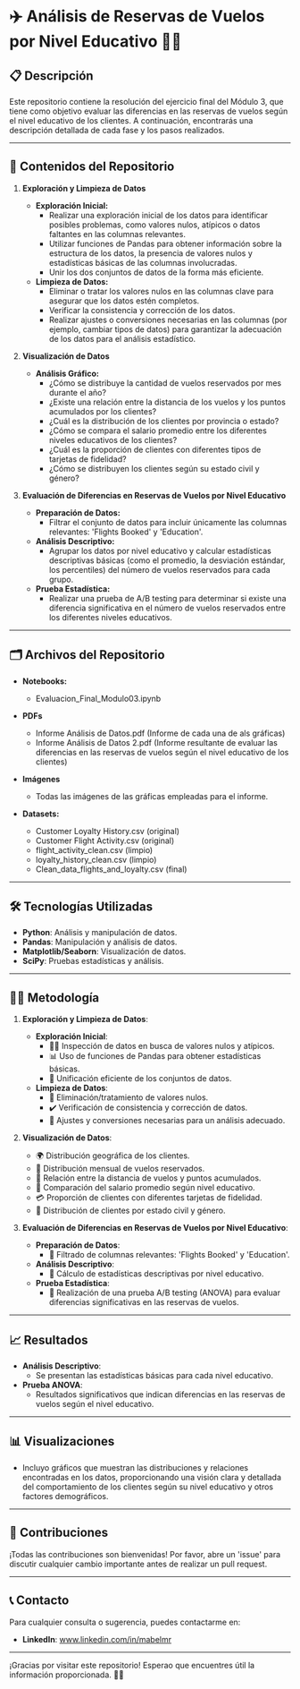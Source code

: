 # ✈️ Análisis de Reservas de Vuelos por Nivel Educativo 🧑‍🏫

## 📋 Descripción

Este repositorio contiene la resolución del ejercicio final del Módulo 3, que tiene como objetivo evaluar las diferencias en las reservas de vuelos según el nivel educativo de los clientes. A continuación, encontrarás una descripción detallada de cada fase y los pasos realizados.

---

## 📂 Contenidos del Repositorio

1. **Exploración y Limpieza de Datos**
    - **Exploración Inicial:**
      - Realizar una exploración inicial de los datos para identificar posibles problemas, como valores nulos, atípicos o datos faltantes en las columnas relevantes.
      - Utilizar funciones de Pandas para obtener información sobre la estructura de los datos, la presencia de valores nulos y estadísticas básicas de las columnas involucradas.
      - Unir los dos conjuntos de datos de la forma más eficiente.
    - **Limpieza de Datos:**
      - Eliminar o tratar los valores nulos en las columnas clave para asegurar que los datos estén completos.
      - Verificar la consistencia y corrección de los datos.
      - Realizar ajustes o conversiones necesarias en las columnas (por ejemplo, cambiar tipos de datos) para garantizar la adecuación de los datos para el análisis estadístico.

2. **Visualización de Datos**
    - **Análisis Gráfico:**
      - ¿Cómo se distribuye la cantidad de vuelos reservados por mes durante el año?
      - ¿Existe una relación entre la distancia de los vuelos y los puntos acumulados por los clientes?
      - ¿Cuál es la distribución de los clientes por provincia o estado?
      - ¿Cómo se compara el salario promedio entre los diferentes niveles educativos de los clientes?
      - ¿Cuál es la proporción de clientes con diferentes tipos de tarjetas de fidelidad?
      - ¿Cómo se distribuyen los clientes según su estado civil y género?

3. **Evaluación de Diferencias en Reservas de Vuelos por Nivel Educativo**
    - **Preparación de Datos:**
      - Filtrar el conjunto de datos para incluir únicamente las columnas relevantes: 'Flights Booked' y 'Education'.
    - **Análisis Descriptivo:**
      - Agrupar los datos por nivel educativo y calcular estadísticas descriptivas básicas (como el promedio, la desviación estándar, los percentiles) del número de vuelos reservados para cada grupo.
    - **Prueba Estadística:**
      - Realizar una prueba de A/B testing para determinar si existe una diferencia significativa en el número de vuelos reservados entre los diferentes niveles educativos.

---

## 🗂️ Archivos del Repositorio

- **Notebooks:**
  - Evaluacion_Final_Modulo03.ipynb
 
- **PDFs**
  - Informe Análisis de Datos.pdf (Informe de cada una de als gráficas)
  - Informe Análisis de Datos 2.pdf (Informe resultante de evaluar las diferencias en las reservas de vuelos según el nivel educativo de los clientes)
 
- **Imágenes**
  - Todas las imágenes de las gráficas empleadas para el informe.

- **Datasets:**
  - Customer Loyalty History.csv (original)
  - Customer Flight Activity.csv (original)
  - flight_activity_clean.csv (limpio)
  - loyalty_history_clean.csv (limpio)
  - Clean_data_flights_and_loyalty.csv (final)
---

## 🛠️ Tecnologías Utilizadas

- **Python**: Análisis y manipulación de datos.
- **Pandas**: Manipulación y análisis de datos.
- **Matplotlib/Seaborn**: Visualización de datos.
- **SciPy**: Pruebas estadísticas y análisis.

---

## 🧑‍🔬 Metodología

1. **Exploración y Limpieza de Datos**:
    - **Exploración Inicial**:
        - 🕵️‍♂️ Inspección de datos en busca de valores nulos y atípicos.
        - 📊 Uso de funciones de Pandas para obtener estadísticas básicas.
        - 🔗 Unificación eficiente de los conjuntos de datos.
    - **Limpieza de Datos**:
        - 🚫 Eliminación/tratamiento de valores nulos.
        - ✔️ Verificación de consistencia y corrección de datos.
        - 🔄 Ajustes y conversiones necesarias para un análisis adecuado.

2. **Visualización de Datos**:
    - 🌍 Distribución geográfica de los clientes.
    - 📅 Distribución mensual de vuelos reservados.
    - 📏 Relación entre la distancia de vuelos y puntos acumulados.
    - 💼 Comparación del salario promedio según nivel educativo.
    - 💳 Proporción de clientes con diferentes tarjetas de fidelidad.
    - 👥 Distribución de clientes por estado civil y género.

3. **Evaluación de Diferencias en Reservas de Vuelos por Nivel Educativo**:
    - **Preparación de Datos**:
        - 📑 Filtrado de columnas relevantes: 'Flights Booked' y 'Education'.
    - **Análisis Descriptivo**:
        - 📐 Cálculo de estadísticas descriptivas por nivel educativo.
    - **Prueba Estadística**:
        - 🧪 Realización de una prueba A/B testing (ANOVA) para evaluar diferencias significativas en las reservas de vuelos.

---

## 📈 Resultados

- **Análisis Descriptivo**:
  - Se presentan las estadísticas básicas para cada nivel educativo.
- **Prueba ANOVA**:
  - Resultados significativos que indican diferencias en las reservas de vuelos según el nivel educativo.

---

## 📊 Visualizaciones

- Incluyo gráficos que muestran las distribuciones y relaciones encontradas en los datos, proporcionando una visión clara y detallada del comportamiento de los clientes según su nivel educativo y otros factores demográficos.

---

## 🤝 Contribuciones

¡Todas las contribuciones son bienvenidas! Por favor, abre un 'issue' para discutir cualquier cambio importante antes de realizar un pull request.

---

## 📞 Contacto

Para cualquier consulta o sugerencia, puedes contactarme en:

- **LinkedIn**: www.linkedin.com/in/mabelmr

---

¡Gracias por visitar este repositorio! Esperao que encuentres útil la información proporcionada. 🐱‍🚀


